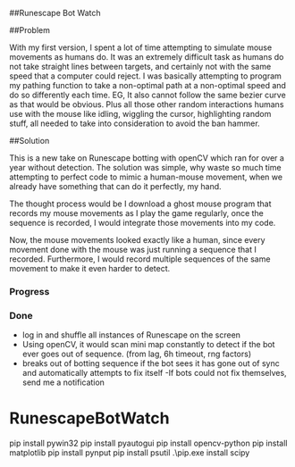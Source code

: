 ##Runescape Bot Watch

##Problem

With my first version, I spent a lot of time attempting to simulate mouse movements as humans do. It was an extremely difficult task as humans do not take straight lines between targets, and certainly not with the same speed that a computer could reject. I was basically attempting to program my pathing function to take a non-optimal path at a non-optimal speed and do so differently each time. EG, It also cannot follow the same bezier curve as that would be obvious. Plus all those other random interactions humans use with the mouse like idling, wiggling the cursor, highlighting random stuff, all needed to take into consideration to avoid the ban hammer. 

##Solution

This is a new take on Runescape botting with openCV which ran for over a year without detection. The solution was simple, why waste so much time attempting to perfect code to mimic a human-mouse movement, when we already have something that can do it perfectly, my hand.

The thought process would be I download a ghost mouse program that records my mouse movements as I play the game regularly, once the sequence is recorded, I would integrate those movements into my code. 

Now, the mouse movements looked exactly like a human, since every movement done with the mouse was just running a sequence that I recorded. Furthermore, I would record multiple sequences of the same movement to make it even harder to detect.

### Progress


### Done
- log in and shuffle all instances of Runescape on the screen
- Using openCV, it would scan mini map constantly to detect if the bot ever goes out of sequence. (from lag, 6h timeout, rng factors)
- breaks out of botting sequence if the bot sees it has gone out of sync and automatically attempts to fix itself
-If bots could not fix themselves, send me a notification



# RunescapeBotWatch
pip install pywin32
pip install pyautogui
pip install opencv-python
pip install matplotlib
pip install pynput
pip install psutil
.\pip.exe install scipy
